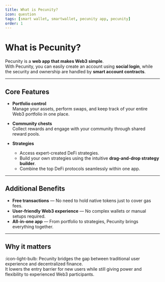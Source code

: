```yaml
---
title: What is Pecunity?
icon: question
tags: [smart wallet, smartwallet, pecunity app, pecunity]
order: 1
---
```


# What is Pecunity?

Pecunity is a **web app that makes Web3 simple**.  
With Pecunity, you can easily create an account using **social login**, while the security and ownership are handled by **smart account contracts**.

---

## Core Features

- **Portfolio control**  
  Manage your assets, perform swaps, and keep track of your entire Web3 portfolio in one place.

- **Community chests**  
  Collect rewards and engage with your community through shared reward pools.

- **Strategies**
  - Access expert-created DeFi strategies.
  - Build your own strategies using the intuitive **drag-and-drop strategy builder**.
  - Combine the top DeFi protocols seamlessly within one app.

---

## Additional Benefits

- **Free transactions** — No need to hold native tokens just to cover gas fees.
- **User-friendly Web3 experience** — No complex wallets or manual setups required.
- **All-in-one app** — From portfolio to strategies, Pecunity brings everything together.

---

## Why it matters

:icon-light-bulb: Pecunity bridges the gap between traditional user experience and decentralized finance.  
It lowers the entry barrier for new users while still giving power and flexibility to experienced Web3 participants.
